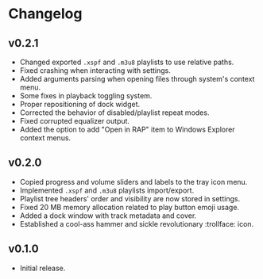 # Changelog

## v0.2.1

-   Changed exported `.xspf` and `.m3u8` playlists to use relative paths.
-   Fixed crashing when interacting with settings.
-   Added arguments parsing when opening files through system's context menu.
-   Some fixes in playback toggling system.
-   Proper repositioning of dock widget.
-   Corrected the behavior of disabled/playlist repeat modes.
-   Fixed corrupted equalizer output.
-   Added the option to add "Open in RAP" item to Windows Explorer context menus.

## v0.2.0

-   Copied progress and volume sliders and labels to the tray icon menu.
-   Implemented `.xspf` and `.m3u8` playlists import/export.
-   Playlist tree headers' order and visibility are now stored in settings.
-   Fixed 20 MB memory allocation related to play button emoji usage.
-   Added a dock window with track metadata and cover.
-   Established a cool-ass hammer and sickle revolutionary :trollface: icon.

## v0.1.0

-   Initial release.
